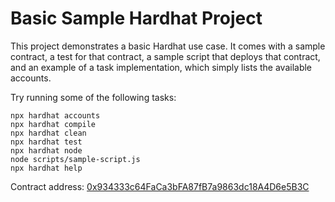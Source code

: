 # Basic Sample Hardhat Project

This project demonstrates a basic Hardhat use case. It comes with a sample contract, a test for that contract, a sample script that deploys that contract, and an example of a task implementation, which simply lists the available accounts.

Try running some of the following tasks:

```shell
npx hardhat accounts
npx hardhat compile
npx hardhat clean
npx hardhat test
npx hardhat node
node scripts/sample-script.js
npx hardhat help
```

Contract address: [0x934333c64FaCa3bFA87fB7a9863dc18A4D6e5B3C](https://mumbai.polygonscan.com/address/0x934333c64FaCa3bFA87fB7a9863dc18A4D6e5B3C)

